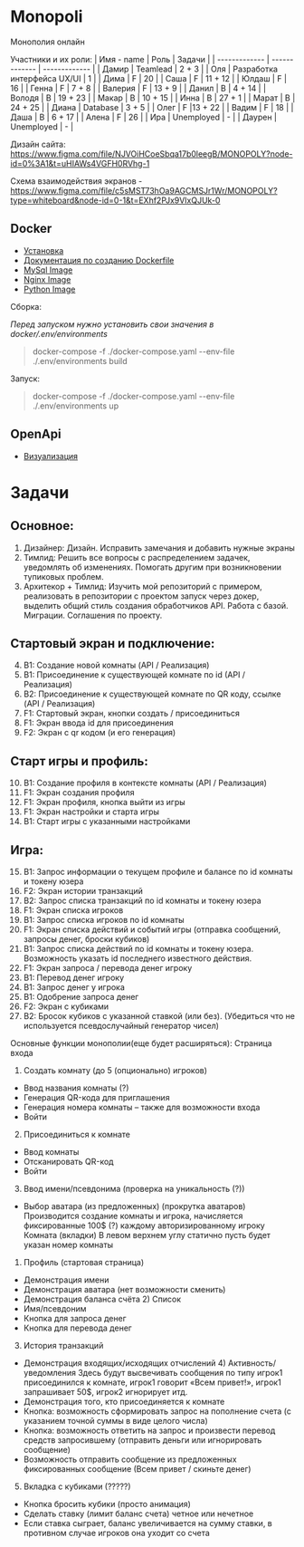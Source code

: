 # Monopoli
Монополия онлайн

Участники и их роли:
| Имя - name  | Роль | Задачи |
| ------------- | ------------- | ------------- |
| Дамир  | Teamlead   | 2 + 3 |
| Оля  | Разработка интерфейса UX/UI  | 1 |
| Дима  | F | 20 |
| Саша  | F | 11 + 12 |
| Юлдаш  | F  | 16 |
| Генна  | F  | 7 + 8 |
| Валерия  | F  | 13 + 9 |
| Данил  | B  | 4 + 14 |
| Володя  | B  | 19 + 23 |
| Макар  | B  | 10 + 15 |
| Инна  | B  | 27 + 1 |
| Марат  | B  | 24 + 25 |
| Диана  | Database  | 3 + 5 |
| Олег  | F  |13 + 22 |
| Вадим  | F  | 18 |
| Даша  | B  | 6 + 17 |
| Алена  | F  | 26 |
| Ира  | Unemployed  | - |
| Даурен  | Unemployed  | - |

Дизайн сайта: https://www.figma.com/file/NJVOiHCoeSbqa17b0leegB/MONOPOLY?node-id=0%3A1&t=uHIAWs4VGFH0RVhg-1

Схема взаимодействия экранов - https://www.figma.com/file/c5sMST73hOa9AGCMSJr1Wr/MONOPOLY?type=whiteboard&node-id=0-1&t=EXhf2PJx9VIxQJUk-0
## Docker

- [Установка](https://docs.docker.com/desktop/install/windows-install)
- [Документация по созданию Dockerfile](https://docs.docker.com/engine/reference/builder)
- [MySql Image](https://hub.docker.com/_/mysql)
- [Nginx Image](https://hub.docker.com/_/nginx)
- [Python Image](https://hub.docker.com/_/python)

Сборка:

_Перед запуском нужно установить свои значения в docker/.env/environments_

> docker-compose -f ./docker-compose.yaml --env-file ./.env/environments build

Запуск:

> docker-compose -f ./docker-compose.yaml --env-file ./.env/environments up

## OpenApi

- [Визуализация](https://editor.swagger.io)

# Задачи

## Основное:

1. Дизайнер: Дизайн. Исправить замечания и добавить нужные экраны
2. Тимлид: Решить все вопросы с распределением задачек, уведомлять об изменениях. Помогать другим при возникновении тупиковых проблем. 
3. Архитекор + Тимлид: Изучить мой репозиторий с примером, реализовать в репозитории с проектом запуск через докер, выделить общий стиль создания обработчиков API. Работа с базой. Миграции. Соглашения по проекту.

## Стартовый экран и подключение:

4. B1: Создание новой комнаты (API / Реализация)
5. B1: Присоединение к существующей комнате по id (API / Реализация)
6. B2: Присоединение к существующей комнате по QR коду, ссылке (API / Реализация)
7. F1: Стартовый экран, кнопки создать / присоединиться
8. F1: Экран ввода id для присоединения
9. F2: Экран с qr кодом (и его генерация)

## Старт игры и профиль:

10. B1: Создание профиля в контексте комнаты (API / Реализация)
11. F1: Экран создания профиля
12. F1: Экран профиля, кнопка выйти из игры
13. F1: Экран настройки и старта игры
14. B1: Старт игры с указанными настройками

## Игра:

15. B1: Запрос информации о текущем профиле и балансе по id комнаты и токену юзера
16. F2: Экран истории транзакций
17. B2: Запрос списка транзакций по id комнаты и токену юзера
18. F1: Экран списка игроков
19. B1: Запрос списка игроков по id комнаты
20. F1: Экран списка действий и событий игры (отправка сообщений, запросы денег, броски кубиков)
21. B1: Запрос списка действий по id комнаты и токену юзера. Возможность указать id последнего известного действия.
22. F1: Экран запроса / перевода денег игроку
23. B1: Перевод денег игроку
24. B1: Запрос денег у игрока
25. B1: Одобрение запроса денег
26. F2: Экран с кубиками
27. B2: Бросок кубиков с указанной ставкой (или без). (Убедиться что не используется псевдослучайный генератор чисел)


Основные функции монополии(еще будет расширяться):
Страница входа
1) Создать комнату (до 5 (опционально) игроков)
- Ввод названия комнаты (?)
- Генерация QR-кода для приглашения
- Генерация номера комнаты – также для возможности входа
- Войти
2) Присоединиться к комнате
- Ввод комнаты
- Отсканировать QR-код
- Войти
3) Ввод имени/псевдонима (проверка на уникальность (?))
- Выбор аватара (из предложенных) (прокрутка аватаров)
Производится создание комнаты и игрока, начисляется фиксированные 100$ (?) каждому
авторизированному игроку
Комната (вкладки)
В левом верхнем углу статично пусть будет указан номер комнаты
1) Профиль (стартовая страница)
- Демонстрация имени
- Демонстрация аватара (нет возможности сменить)
- Демонстрация баланса счёта
   2) Список
- Имя/псевдоним
- Кнопка для запроса денег
- Кнопка для перевода денег
3) История транзакций
- Демонстрация входящих/исходящих отчислений 4) Активность/уведомления
Здесь будут высвечивать сообщения по типу игрок1 присоединился к комнате, игрок1 говорит «Всем привет!», игрок1 запрашивает 50$, игрок2 игнорирует итд.
- Демонстрация того, кто присоединяется к комнате
- Кнопка: возможность сформировать запрос на пополнение счета (с указанием
точной суммы в виде целого числа)
- Кнопка: возможность ответить на запрос и произвести перевод средств
запросившему (отправить деньги или игнорировать сообщение)
- Возможность отправить сообщение из предложенных фиксированных сообщение
(Всем привет / скиньте денег)
5) Вкладка с кубиками (?????)
- Кнопка бросить кубики (просто анимация)
- Сделать ставку (лимит баланс счета) четное или нечетное
- Если ставка сыграет, баланс увеличивается на сумму ставки, в противном случае
игроков
она уходит со счета
